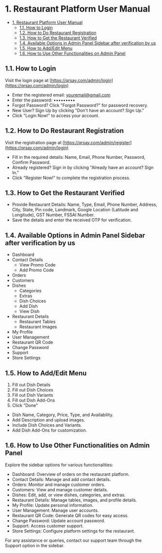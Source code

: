 # 1. Restaurant Platform User Manual

- [1. Restaurant Platform User Manual](#1-restaurant-platform-user-manual)
  - [1.1. How to Login](#11-how-to-login)
  - [1.2. How to Do Restaurant Registration](#12-how-to-do-restaurant-registration)
  - [1.3. How to Get the Restaurant Verified](#13-how-to-get-the-restaurant-verified)
  - [1.4. Available Options in Admin Panel Sidebar after verification by us](#14-available-options-in-admin-panel-sidebar-after-verification-by-us)
  - [1.5. How to Add/Edit Menu](#15-how-to-addedit-menu)
  - [1.6. How to Use Other Functionalities on Admin Panel](#16-how-to-use-other-functionalities-on-admin-panel)

## 1.1. How to Login

Visit the login page at [https://qrsay.com/admin/login](https://qrsay.com/admin/login)

- Enter the registered email: <youremail@gmail.com>
- Enter the password: •••••••••
- Forgot Password? Click "Forgot Password?" for password recovery.
- New User? Sign Up by clicking "Don't have an account? Sign Up."
- Click "Login Now!" to access your account.

## 1.2. How to Do Restaurant Registration

Visit the registration page at [https://qrsay.com/admin/register](https://qrsay.com/admin/login)

- Fill in the required details: Name, Email, Phone Number, Password, Confirm Password.
- Already registered? Sign in by clicking "Already have an account? Sign In."
- Click "Register Now!" to complete the registration process.

## 1.3. How to Get the Restaurant Verified

- Provide Restaurant Details: Name, Type, Email, Phone Number, Address, City, State, Pin code, Landmark, Google Location (Latitude and Longitude), GST Number, FSSAI Number.
- Save the details and enter the received OTP for verification.

## 1.4. Available Options in Admin Panel Sidebar after verification by us

- Dashboard
- Contact Details
  - View Promo Code
  - Add Promo Code
- Orders
- Customers
- Dishes
  - Categories
  - Extras
  - Dish Choices
  - Add Dish
  - View Dish
- Restaurant Details
  - Restaurant Tables
  - Restaurant Images
- My Profile
- User Management
- Restaurant QR Code
- Change Password
- Support
- Store Settings

## 1.5. How to Add/Edit Menu

1. Fill out Dish Details
2. Fill out Dish Choices
3. Fill out Dish Variants
4. Fill out Dish Add-Ons
5. Click "Done"

- Dish Name, Category, Price, Type, and Availability.
- Add Description and upload images.
- Include Dish Choices and Variants.
- Add Dish Add-Ons for customization.

## 1.6. How to Use Other Functionalities on Admin Panel

Explore the sidebar options for various functionalities:

- Dashboard: Overview of orders on the restaurant platform.
- Contact Details: Manage and add contact details.
- Orders: Monitor and manage customer orders.
- Customers: View and manage customer details.
- Dishes: Edit, add, or view dishes, categories, and extras.
- Restaurant Details: Manage tables, images, and profile details.
- My Profile: Update personal information.
- User Management: Manage user accounts.
- Restaurant QR Code: Generate QR codes for easy access.
- Change Password: Update account password.
- Support: Access customer support.
- Store Settings: Configure platform settings for the restaurant.

For any assistance or queries, contact our support team through the Support option in the sidebar.
